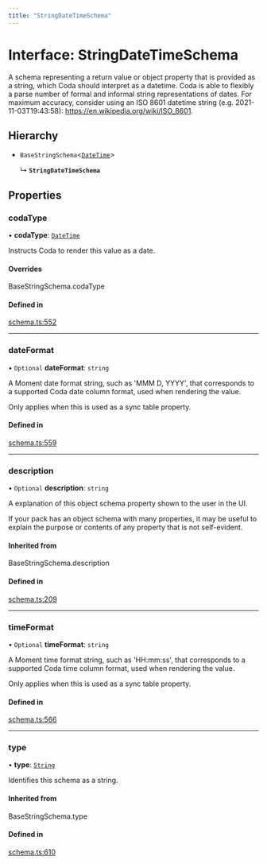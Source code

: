 ```yaml
---
title: "StringDateTimeSchema"
---
```

# Interface: StringDateTimeSchema

A schema representing a return value or object property that is provided as a string,
which Coda should interpret as a datetime. Coda is able to flexibly a parse number of formal
and informal string representations of dates. For maximum accuracy, consider using an
ISO 8601 datetime string (e.g. 2021-11-03T19:43:58): https://en.wikipedia.org/wiki/ISO_8601.

## Hierarchy

- `BaseStringSchema`<[`DateTime`](../enums/ValueHintType.md#datetime)\>

  ↳ **`StringDateTimeSchema`**

## Properties

### codaType

• **codaType**: [`DateTime`](../enums/ValueHintType.md#datetime)

Instructs Coda to render this value as a date.

#### Overrides

BaseStringSchema.codaType

#### Defined in

[schema.ts:552](https://github.com/coda/packs-sdk/blob/main/schema.ts#L552)

___

### dateFormat

• `Optional` **dateFormat**: `string`

A Moment date format string, such as 'MMM D, YYYY', that corresponds to a supported Coda date column format,
used when rendering the value.

Only applies when this is used as a sync table property.

#### Defined in

[schema.ts:559](https://github.com/coda/packs-sdk/blob/main/schema.ts#L559)

___

### description

• `Optional` **description**: `string`

A explanation of this object schema property shown to the user in the UI.

If your pack has an object schema with many properties, it may be useful to
explain the purpose or contents of any property that is not self-evident.

#### Inherited from

BaseStringSchema.description

#### Defined in

[schema.ts:209](https://github.com/coda/packs-sdk/blob/main/schema.ts#L209)

___

### timeFormat

• `Optional` **timeFormat**: `string`

A Moment time format string, such as 'HH:mm:ss', that corresponds to a supported Coda time column format,
used when rendering the value.

Only applies when this is used as a sync table property.

#### Defined in

[schema.ts:566](https://github.com/coda/packs-sdk/blob/main/schema.ts#L566)

___

### type

• **type**: [`String`](../enums/ValueType.md#string)

Identifies this schema as a string.

#### Inherited from

BaseStringSchema.type

#### Defined in

[schema.ts:610](https://github.com/coda/packs-sdk/blob/main/schema.ts#L610)
